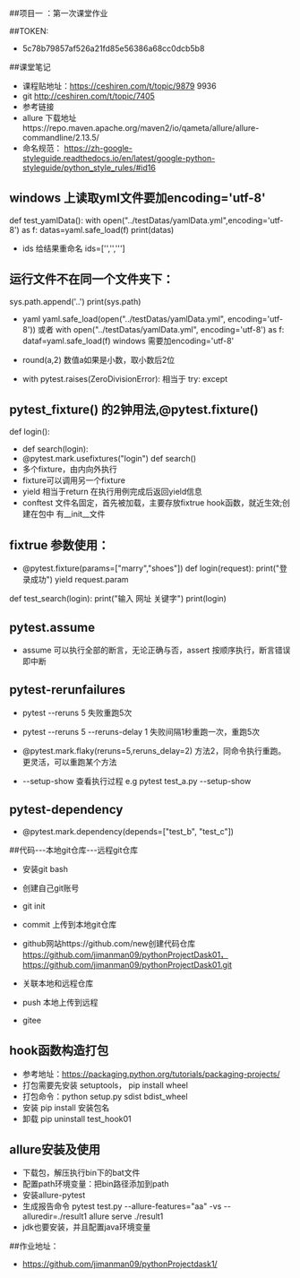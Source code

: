 ##项目一 ：第一次课堂作业

##TOKEN:
-  5c78b79857af526a21fd85e56386a68cc0dcb5b8

##课堂笔记
- 课程贴地址：https://ceshiren.com/t/topic/9879 9936
- git  http://ceshiren.com/t/topic/7405
- 参考链接
- allure 下载地址https://repo.maven.apache.org/maven2/io/qameta/allure/allure-commandline/2.13.5/  
 - 命名规范： https://zh-google-styleguide.readthedocs.io/en/latest/google-python-styleguide/python_style_rules/#id16
## windows 上读取yml文件要加encoding='utf-8'
 def test_yamlData():
    with open("../testDatas/yamlData.yml",encoding='utf-8') as f:
        datas=yaml.safe_load(f)
        print(datas)
  
- ids 给结果重命名 ids=['','',''']
## 运行文件不在同一个文件夹下：
  sys.path.append('..')
  print(sys.path)
  
- yaml yaml.safe_load(open("../testDatas/yamlData.yml", encoding='utf-8'))
  或者 with open("../testDatas/yamlData.yml", encoding='utf-8') as f:
       dataf=yaml.safe_load(f)
  windows 需要加encoding='utf-8'
  
- round(a,2) 数值a如果是小数，取小数后2位
- with pytest.raises(ZeroDivisionError):
  相当于 try: 
        except
  
## pytest_fixture() 的2钟用法,@pytest.fixture()
def login(): 
  - def search(login):
  - @pytest.mark.usefixtures("login") 
    def search()
  - 多个fixture，由内向外执行
  - fixture可以调用另一个fixture
  - yield 相当于return 在执行用例完成后返回yield信息  
  - conftest 文件名固定，首先被加载，主要存放fixtrue hook函数，就近生效;创建在包中 有__init__文件  
## fixtrue 参数使用：
  - @pytest.fixture(params=["marry","shoes"])
def login(request):
    print("登录成功")
    yield request.param

def test_search(login):
    print("输入 网址 关键字")
    print(login)

## pytest.assume
- assume 可以执行全部的断言，无论正确与否，assert 按顺序执行，断言错误即中断

## pytest-rerunfailures
- pytest --reruns 5 失败重跑5次
- pytest --reruns 5 --reruns-delay 1 失败间隔1秒重跑一次，重跑5次
- @pytest.mark.flaky(reruns=5,reruns_delay=2) 方法2，同命令执行重跑。更灵活，可以重跑某个方法

- --setup-show 查看执行过程  e.g pytest test_a.py --setup-show

## pytest-dependency
- @pytest.mark.dependency(depends=["test_b", "test_c"])

##代码---本地git仓库---远程git仓库
- 安装git bash
- 创建自己git账号 
- git init
- commit  上传到本地git仓库
- github网站https://github.com/new创建代码仓库
  https://github.com/jimanman09/pythonProjectDask01，https://github.com/jimanman09/pythonProjectDask01.git
- 关联本地和远程仓库
- push 本地上传到远程
  

- gitee

## hook函数构造打包
- 参考地址：https://packaging.python.org/tutorials/packaging-projects/
- 打包需要先安装 setuptools，
pip install wheel
- 打包命令：python setup.py sdist bdist_wheel    
- 安装 pip install 安装包名
- 卸载 pip uninstall test_hook01

## allure安装及使用
- 下载包，解压执行bin下的bat文件
- 配置path环境变量：把bin路径添加到path
- 安装allure-pytest
- 生成报告命令
pytest test.py --allure-features="aa" -vs --alluredir=./result1
allure serve ./result1
-  jdk也要安装，并且配置java环境变量 

##作业地址：
- https://github.com/jimanman09/pythonProjectdask1/ 




